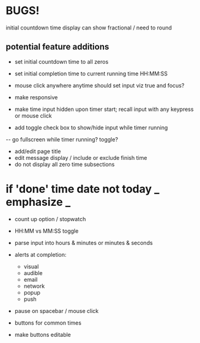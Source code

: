 # BUGS!

initial countdown time display can show fractional / need to round

## potential feature additions

- set initial countdown time to all zeros
- set initial completion time to current running time HH:MM:SS

- mouse click anywhere anytime should set input viz true and focus?

- make responsive

- make time input hidden upon timer start; recall input with any keypress or mouse click
- add toggle check box to show/hide input while timer running

-- go fullscreen while timer running? toggle?

- add/edit page title
- edit message display / include or exclude finish time
- do not display all zero time subsections

# if 'done' time date not today **_ emphasize _**

- count up option / stopwatch

- HH:MM vs MM:SS toggle
- parse input into hours & minutes or minutes & seconds
- alerts at completion:

  - visual
  - audible
  - email
  - network
  - popup
  - push

- pause on spacebar / mouse click

- buttons for common times
- make buttons editable
